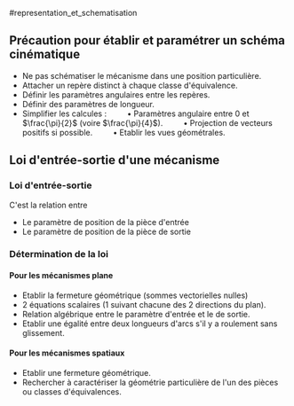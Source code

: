 #representation_et_schematisation 
## Précaution pour établir et paramétrer un schéma cinématique
- Ne pas schématiser le mécanisme dans une position particulière. 
- Attacher un repère distinct à chaque classe d'équivalence.
- Définir les paramètres angulaires entre les repères.
- Définir des paramètres de longueur. 
- Simplifier les calcules :
$\quad \quad \bullet$ Paramètres angulaire entre $0$ et $\frac{\pi}{2}$ (voire $\frac{\pi}{4}$).
$\quad \quad \bullet$ Projection de vecteurs positifs si possible. 
$\quad \quad \bullet$ Etablir les vues géométrales.

## Loi d'entrée-sortie d'une mécanisme 
### Loi d'entrée-sortie
C'est la relation entre 
- Le paramètre de position de la pièce d'entrée
- Le paramètre de position de la pièce de sortie
### Détermination de la loi
#### Pour les mécanismes plane
- Etablir la fermeture géométrique (sommes vectorielles nulles)
- $2$ équations scalaires ($1$ suivant chacune des 2 directions du plan).
- Relation algébrique entre le paramètre d'entrée et le de sortie.
- Etablir une égalité entre deux longueurs d'arcs s'il y a roulement sans glissement.
#### Pour les mécanismes spatiaux
- Etablir une fermeture géométrique.
- Rechercher à caractériser la géométrie particulière de l'un des pièces ou classes d'équivalences. 